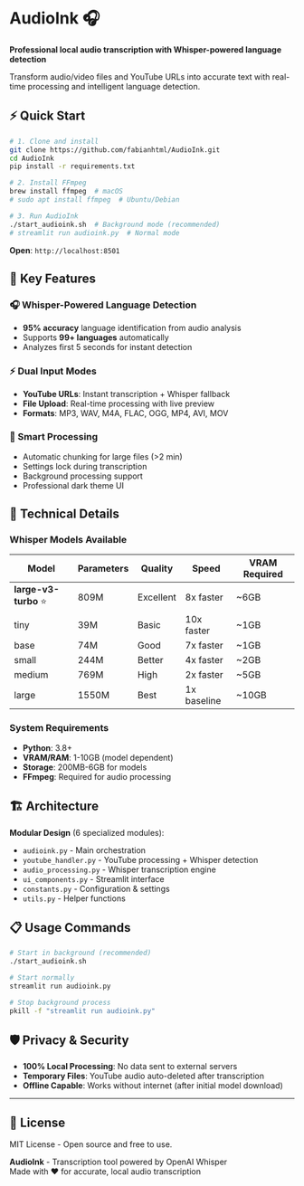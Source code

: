 # AudioInk 🎧

**Professional local audio transcription with Whisper-powered language detection**

Transform audio/video files and YouTube URLs into accurate text with real-time processing and intelligent language detection.

## ⚡ Quick Start

```bash
# 1. Clone and install
git clone https://github.com/fabianhtml/AudioInk.git
cd AudioInk
pip install -r requirements.txt

# 2. Install FFmpeg
brew install ffmpeg  # macOS
# sudo apt install ffmpeg  # Ubuntu/Debian

# 3. Run AudioInk
./start_audioink.sh  # Background mode (recommended)
# streamlit run audioink.py  # Normal mode
```

**Open**: `http://localhost:8501`

## 🎯 Key Features

### **🎧 Whisper-Powered Language Detection**
- **95% accuracy** language identification from audio analysis
- Supports **99+ languages** automatically
- Analyzes first 5 seconds for instant detection

### **⚡ Dual Input Modes**
- **YouTube URLs**: Instant transcription + Whisper fallback
- **File Upload**: Real-time processing with live preview
- **Formats**: MP3, WAV, M4A, FLAC, OGG, MP4, AVI, MOV

### **🚀 Smart Processing** 
- Automatic chunking for large files (>2 min)
- Settings lock during transcription
- Background processing support
- Professional dark theme UI

## 🔧 Technical Details

### **Whisper Models Available**
| Model | Parameters | Quality | Speed | VRAM Required |
|-------|------------|---------|-------|---------------|
| **large-v3-turbo** ⭐ | 809M | Excellent | 8x faster | ~6GB |
| tiny | 39M | Basic | 10x faster | ~1GB |
| base | 74M | Good | 7x faster | ~1GB |
| small | 244M | Better | 4x faster | ~2GB |
| medium | 769M | High | 2x faster | ~5GB |
| large | 1550M | Best | 1x baseline | ~10GB |

### **System Requirements**
- **Python**: 3.8+
- **VRAM/RAM**: 1-10GB (model dependent)
- **Storage**: 200MB-6GB for models
- **FFmpeg**: Required for audio processing

## 🏗️ Architecture

**Modular Design** (6 specialized modules):
- `audioink.py` - Main orchestration
- `youtube_handler.py` - YouTube processing + Whisper detection  
- `audio_processing.py` - Whisper transcription engine
- `ui_components.py` - Streamlit interface
- `constants.py` - Configuration & settings
- `utils.py` - Helper functions

## 📋 Usage Commands

```bash
# Start in background (recommended)
./start_audioink.sh

# Start normally  
streamlit run audioink.py

# Stop background process
pkill -f "streamlit run audioink.py"
```

## 🛡️ Privacy & Security

- **100% Local Processing**: No data sent to external servers
- **Temporary Files**: YouTube audio auto-deleted after transcription
- **Offline Capable**: Works without internet (after initial model download)

---

## 📄 License

MIT License - Open source and free to use.

**AudioInk** - Transcription tool powered by OpenAI Whisper  
Made with ❤️ for accurate, local audio transcription
